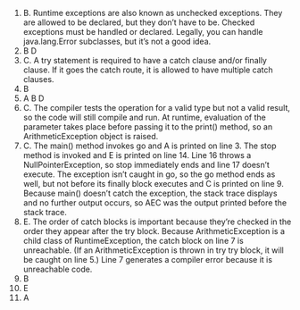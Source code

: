 1. B. Runtime exceptions are also known as unchecked exceptions. They are allowed to be declared, but they don’t have to be. Checked exceptions must be handled or declared. Legally, you can handle java.lang.Error subclasses, but it’s not a good idea.
2. B D
3. C. A try statement is required to have a catch clause and/or finally clause. If it goes the catch route, it is allowed to have multiple catch clauses.
4. B
5. A B D
6. C. The compiler tests the operation for a valid type but not a valid result, so the code will still compile and run. At runtime, evaluation of the parameter takes place before passing it to the print() method, so an ArithmeticException object is raised.
7. C. The main() method invokes go and A is printed on line 3. The stop method is invoked and E is printed on line 14. Line 16 throws a NullPointerException, so stop immediately ends and line 17 doesn’t execute. The exception isn’t caught in go, so the go method ends as well, but not before its finally block executes and C is printed on line 9. Because main() doesn’t catch the exception, the stack trace displays and no further output occurs, so AEC was the output printed before the stack trace.
8. E. The order of catch blocks is important because they’re checked in the order they appear after the try block. Because ArithmeticException is a child class of RuntimeException, the catch block on line 7 is unreachable. (If an ArithmeticException is thrown in try try block, it will be caught on line 5.) Line 7 generates a compiler error because it is unreachable code.
9. B
10. E
11. A